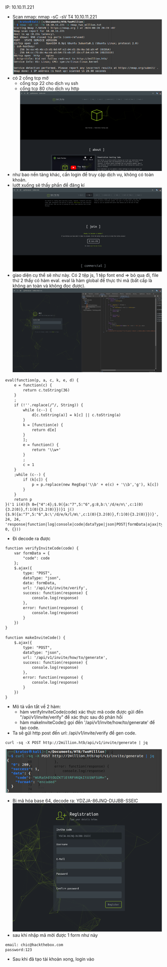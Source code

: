 IP: 10.10.11.221
- Scan nmap: nmap -sC -sV T4 10.10.11.221
![image 1](image/1.png)
- có 2 cổng tcp mở
    - cổng tcp 22 cho  dịch vụ ssh
    - cổng tcp 80 cho dịch vụ http
![image 2](image/2.png)
- như bao nền tảng khác, cần login để truy cập dịch vụ, không có toàn khoản. 
- lướt xuống sẽ thấy phần để đăng kí
![image 3](image/3.png)
- giao diện cụ thể sẽ như này. Có 2 tệp js, 1 tệp font end => bỏ qua đi, file thứ 2 thấy có hàm eval. eval là hàm global để thực thi mã (bất cấp là không an toàn và không đọc được).
![image 4](image/4.png)
```
eval(function(p, a, c, k, e, d) {
    e = function(c) {
        return c.toString(36)
    }
    ;
    if (!''.replace(/^/, String)) {
        while (c--) {
            d[c.toString(a)] = k[c] || c.toString(a)
        }
        k = [function(e) {
            return d[e]
        }
        ];
        e = function() {
            return '\\w+'
        }
        ;
        c = 1
    }
    ;while (c--) {
        if (k[c]) {
            p = p.replace(new RegExp('\\b' + e(c) + '\\b','g'), k[c])
        }
    }
    return p
}('1 i(4){h 8={"4":4};$.9({a:"7",5:"6",g:8,b:\'/d/e/n\',c:1(0){3.2(0)},f:1(0){3.2(0)}})}1 j(){$.9({a:"7",5:"6",b:\'/d/e/k/l/m\',c:1(0){3.2(0)},f:1(0){3.2(0)}})}', 24, 24, 'response|function|log|console|code|dataType|json|POST|formData|ajax|type|url|success|api/v1|invite|error|data|var|verifyInviteCode|makeInviteCode|how|to|generate|verify'.split('|'), 0, {}))
```
- Đi decode ra được
```
function verifyInviteCode(code) {
    var formData = {
        "code": code
    };
    $.ajax({
        type: "POST",
        dataType: "json",
        data: formData,
        url: '/api/v1/invite/verify',
        success: function(response) {
            console.log(response)
        },
        error: function(response) {
            console.log(response)
        }
    })
}

function makeInviteCode() {
    $.ajax({
        type: "POST",
        dataType: "json",
        url: '/api/v1/invite/how/to/generate',
        success: function(response) {
            console.log(response)
        },
        error: function(response) {
            console.log(response)
        }
    })
}
```
- Mô tả vắn tắt về 2 hàm: 
    - hàm verifyInviteCode(code) xác thực mã code được gửi đến "/api/v1/invite/verify"  để xác thực sau đó phản hổi
    - hàm makeInviteCode() gọi đến '/api/v1/invite/how/to/generate' để tạo code.
- Ta sẽ gửi http post đến url: /api/v1/invite/verify để gen code.
```
curl -sq -X POST http://2million.htb/api/v1/invite/generate | jq 
```
![image 5](image/5.png)
- Bị mã hóa base 64, decode ra: YDZJA-86JNQ-DUJBB-SSEIC
![image 6](image/6.png)
- sau khi nhập mã mời được 1 form như này
```
email: chic@hackthebox.com
password:123
```
- Sau khi đã tạo tài khoản xong, login vào 